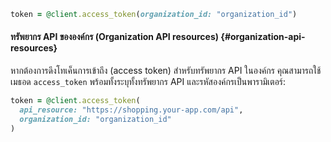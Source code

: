 ```ruby
token = @client.access_token(organization_id: "organization_id")
```

#### ทรัพยากร API ขององค์กร (Organization API resources) \{#organization-api-resources}

หากต้องการดึงโทเค็นการเข้าถึง (access token) สำหรับทรัพยากร API ในองค์กร คุณสามารถใช้เมธอด `access_token` พร้อมทั้งระบุทั้งทรัพยากร API และรหัสองค์กรเป็นพารามิเตอร์:

```ruby
token = @client.access_token(
  api_resource: "https://shopping.your-app.com/api",
  organization_id: "organization_id"
)
```
